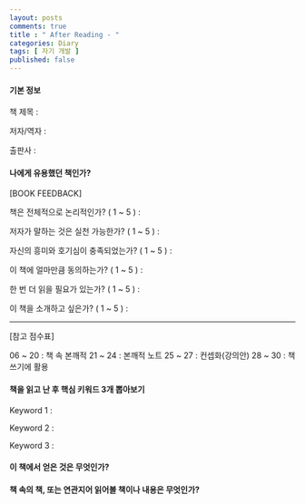 ```yaml
---
layout: posts
comments: true
title : " After Reading - "
categories: Diary
tags: [ 자기 개발 ]
published: false
---
```


#### 기본 정보

책 제목 :

저자/역자 :

출판사 :

#### 나에게 유용했던 책인가?

[BOOK FEEDBACK]

책은 전체적으로 논리적인가? ( 1 ~ 5 ) :

저자가 말하는 것은 실천 가능한가? ( 1 ~ 5 ) :

자신의 흥미와 호기심이 충족되었는가? ( 1 ~ 5 ) :

이 책에 얼마만큼 동의하는가? ( 1 ~ 5 ) :

한 번 더 읽을 필요가 있는가? ( 1 ~ 5 ) :

이 책을 소개하고 싶은가? ( 1 ~ 5 ) :

---

[참고 점수표]

06 ~ 20 : 책 속 본깨적
21 ~ 24 : 본깨적 노트
25 ~ 27 : 컨셉화(강의안)
28 ~ 30 : 책 쓰기에 활용

#### 책을 읽고 난 후 핵심 키워드 3개 뽑아보기

Keyword 1 :

Keyword 2 :

Keyword 3 :

#### 이 책에서 얻은 것은 무엇인가?

#### 책 속의 책, 또는 연관지어 읽어볼 책이나 내용은 무엇인가?
